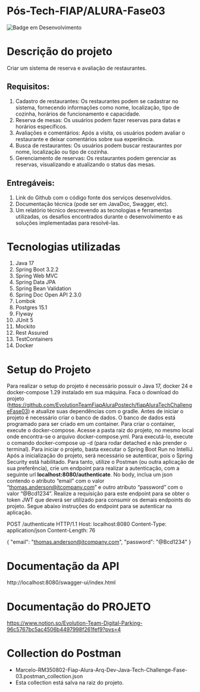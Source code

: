 # Pós-Tech-FIAP/ALURA-Fase03

![Badge em Desenvolvimento](http://img.shields.io/static/v1?label=STATUS&message=EM%20DESENVOLVIMENTO&color=GREEN&style=for-the-badge)

# Descrição do projeto
Criar um sistema de reserva e avaliação de restaurantes.

## Requisitos:
1. Cadastro de restaurantes:  Os restaurantes podem se cadastrar no sistema, fornecendo informações como nome, localização, tipo de cozinha, horários de funcionamento e capacidade.
2. Reserva de mesas:  Os usuários podem fazer reservas para datas e horários específicos.
3. Avaliações e comentários:  Após a visita, os usuários podem avaliar o restaurante e deixar comentários sobre sua experiência.
4. Busca de restaurantes:  Os usuários podem buscar restaurantes por nome, localização ou tipo de cozinha.
5. Gerenciamento de reservas:  Os restaurantes podem gerenciar as reservas, visualizando e atualizando o status das mesas.

## Entregáveis:
1. Link do Github com o código fonte dos serviços desenvolvidos.
2. Documentação técnica (pode ser em JavaDoc, Swagger, etc).
3. Um relatório técnico descrevendo as tecnologias e ferramentas utilizadas, os desafios encontrados durante o desenvolvimento e as soluções implementadas para resolvê-las.

# Tecnologias utilizadas
1. Java 17
2. Spring Boot 3.2.2
3. Spring Web MVC 
4. Spring Data JPA 
5. Spring Bean Validation 
6. Spring Doc Open API 2.3.0
7. Lombok 
8. Postgres 15.1
9. Flyway 
10. JUnit 5
11. Mockito
12. Rest Assured
13. TestContainers
14. Docker

# Setup do Projeto

Para realizar o setup do projeto é necessário possuir o Java 17, docker 24 e docker-compose 1.29 instalado em sua máquina.
Faca o download do projeto (https://github.com/EvolutionTeamFiapAluraPostech/fiapAluraTechChallengeFase03) e atualize suas dependências com o gradle.
Antes de iniciar o projeto é necessário criar o banco de dados. O banco de dados está programado para ser criado em um container. 
Para criar o container, execute o docker-compose.
Acesse a pasta raiz do projeto, no mesmo local onde encontra-se o arquivo docker-compose.yml. Para executá-lo, execute o comando docker-compose up -d (para rodar detached e não prender o terminal).
Para iniciar o projeto, basta executar o Spring Boot Run no IntelliJ.
Após a inicialização do projeto, será necessário se autenticar, pois o Spring Security está habilitado. Para tanto, utilize o Postman (ou outra aplicação de sua preferência), crie um endpoint para realizar a autenticação, com a seguinte url **localhost:8080/authenticate**. No body, inclua um json contendo o atributo “email” com o valor “thomas.anderson@itcompany.com” e outro atributo “password” com o valor “@Bcd1234”. Realize a requisição para este endpoint para se obter o token JWT que deverá ser utilizado para consumir os demais endpoints do projeto.
Segue abaixo instruções do endpoint para se autenticar na aplicação.

POST /authenticate HTTP/1.1
Host: localhost:8080
Content-Type: application/json
Content-Length: 76

{
"email": "thomas.anderson@itcompany.com",
"password": "@Bcd1234"
}

# Documentação da API
http://localhost:8080/swagger-ui/index.html

# Documentação do PROJETO
https://www.notion.so/Evolution-Team-Digital-Parking-96c5767bc5ac4506b4497998f261fef9?pvs=4

# Collection do Postman
* Marcelo-RM350802-Fiap-Alura-Arq-Dev-Java-Tech-Challenge-Fase-03.postman_collection.json
* Esta collection está salva na raiz do projeto.
